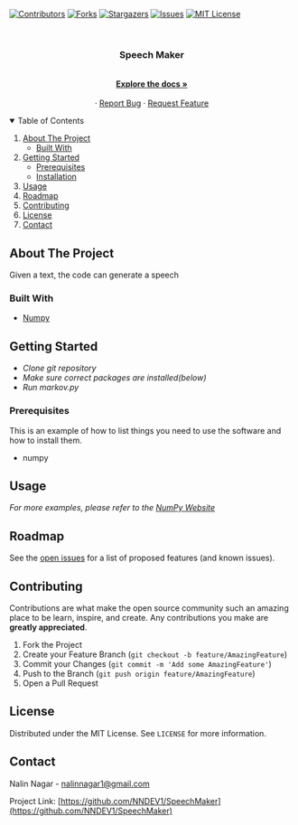 [![Contributors][contributors-shield]][contributors-url]
[![Forks][forks-shield]][forks-url]
[![Stargazers][stars-shield]][stars-url]
[![Issues][issues-shield]][issues-url]
[![MIT License][license-shield]][license-url]




<!-- PROJECT LOGO -->
<br />
<p align="center">
  <a href="https://github.com/NNDEV1/SpeechMaker">
  </a>

  <h3 align="center">Speech Maker</h3>

  <p align="center">
    <br />
    <a href="https://github.com/NNDEV1/SpeechMaker"><strong>Explore the docs »</strong></a>
    <br />
    <br />
    ·
    <a href="https://github.com/NNDEV1/SpeechMaker/issues">Report Bug</a>
    ·
    <a href="https://github.com/NNDEV1/SpeechMaker/issues">Request Feature</a>
  </p>
</p>



<!-- TABLE OF CONTENTS -->
<details open="open">
  <summary>Table of Contents</summary>
  <ol>
    <li>
      <a href="#about-the-project">About The Project</a>
      <ul>
        <li><a href="#built-with">Built With</a></li>
      </ul>
    </li>
    <li>
      <a href="#getting-started">Getting Started</a>
      <ul>
        <li><a href="#prerequisites">Prerequisites</a></li>
        <li><a href="#installation">Installation</a></li>
      </ul>
    </li>
    <li><a href="#usage">Usage</a></li>
    <li><a href="#roadmap">Roadmap</a></li>
    <li><a href="#contributing">Contributing</a></li>
    <li><a href="#license">License</a></li>
    <li><a href="#contact">Contact</a></li>
  </ol>
</details>



<!-- ABOUT THE PROJECT -->
## About The Project

Given a text, the code can generate a speech

### Built With

* [Numpy](https://numpy.org)



<!-- GETTING STARTED -->
## Getting Started

* *Clone git repository*
* *Make sure correct packages are installed(below)*
* *Run markov.py*

### Prerequisites

This is an example of how to list things you need to use the software and how to install them.
* numpy


<!-- USAGE EXAMPLES -->
## Usage

_For more examples, please refer to the [NumPy Website](https://numpy.org)_



<!-- ROADMAP -->
## Roadmap

See the [open issues](https://github.com/NNDEV1/SpeechMaker/issues) for a list of proposed features (and known issues).



<!-- CONTRIBUTING -->
## Contributing

Contributions are what make the open source community such an amazing place to be learn, inspire, and create. Any contributions you make are **greatly appreciated**.

1. Fork the Project
2. Create your Feature Branch (`git checkout -b feature/AmazingFeature`)
3. Commit your Changes (`git commit -m 'Add some AmazingFeature'`)
4. Push to the Branch (`git push origin feature/AmazingFeature`)
5. Open a Pull Request



<!-- LICENSE -->
## License

Distributed under the MIT License. See `LICENSE` for more information.



<!-- CONTACT -->
## Contact

Nalin Nagar - nalinnagar1@gmail.com

Project Link: [https://github.com/NNDEV1/SpeechMaker](https://github.com/NNDEV1/SpeechMaker)



<!-- MARKDOWN LINKS & IMAGES -->
<!-- https://www.markdownguide.org/basic-syntax/#reference-style-links -->
[contributors-shield]: https://img.shields.io/github/contributors/NNDEV1/SpeechMaker.svg?style=for-the-badge
[contributors-url]: https://github.com/NNDEV1/SpeechMaker/graphs/contributors
[forks-shield]: https://img.shields.io/github/forks/NNDEV1/SpeechMaker.svg?style=for-the-badge
[forks-url]: https://github.com/NNDEV1/SpeechMaker/network/members
[stars-shield]: https://img.shields.io/github/stars/NNDEV1/SpeechMaker.svg?style=for-the-badge
[stars-url]: https://github.com/NNDEV1/SpeechMaker/stargazers
[issues-shield]: https://img.shields.io/github/issues/NNDEV1/SpeechMaker.svg?style=for-the-badge
[issues-url]: https://github.com/NNDEV1/SpeechMaker/issues
[license-shield]: https://img.shields.io/github/license/NNDEV1/SpeechMaker.svg?style=for-the-badge
[license-url]: https://github.com/NNDEV1/SpeechMaker/blob/master/LICENSE.txt
